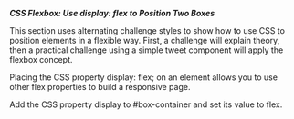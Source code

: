 ***CSS Flexbox: Use display: flex to Position Two Boxes***

This section uses alternating challenge styles to show how to use CSS to position elements in a flexible way. First, a challenge will explain theory, then a practical challenge using a simple tweet component will apply the flexbox concept.

Placing the CSS property display: flex; on an element allows you to use other flex properties to build a responsive page.


Add the CSS property display to #box-container and set its value to flex.
